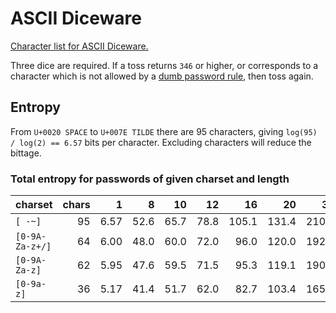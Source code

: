 # ASCII Diceware

[Character list for ASCII Diceware.](ascii-diceware.txt)

Three dice are required.
If a toss returns `346` or higher, or corresponds to a character
which is not allowed by a [dumb password rule][dumb], then toss again.

[dumb]: https://github.com/dumb-password-rules/dumb-password-rules

## Entropy

From `U+0020 SPACE` to `U+007E TILDE` there are 95 characters,
giving `log(95) / log(2) == 6.57` bits per character.
Excluding characters will reduce the bittage.

### Total entropy for passwords of given charset and length

| charset         | chars |   1  |   8  |  10  |  12  |   16  |   20  |   32  |
| --------------- | ----: | ---: | ---: | ---: | ---: | ----: | ----: | ----: |
| `[ -~]`         |    95 | 6.57 | 52.6 | 65.7 | 78.8 | 105.1 | 131.4 | 210.2 |
| `[0-9A-Za-z+/]` |    64 | 6.00 | 48.0 | 60.0 | 72.0 |  96.0 | 120.0 | 192.0 |
| `[0-9A-Za-z]`   |    62 | 5.95 | 47.6 | 59.5 | 71.5 |  95.3 | 119.1 | 190.5 |
| `[0-9a-z]`      |    36 | 5.17 | 41.4 | 51.7 | 62.0 |  82.7 | 103.4 | 165.4 |
